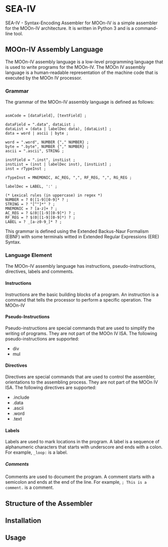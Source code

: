 # SEA-IV

SEA-IV - Syntax-Encoding Assembler for MOOn-IV is a simple assembler for the MOOn-IV architecture. It is written in Python 3 and is a command-line tool.

## MOOn-IV Assembly Language

The MOOn-IV assembly language is a low-level programming language that is used to write programs for the MOOn-IV. The MOOn IV assembly language is a human-readable representation of the machine code that is executed by the MOOn IV processor.

### Grammar

The grammar of the MOOn-IV assembly language is defined as follows:

```EBNF

asmCode = [dataField], [textField] ;

dataField = ".data", dataList ;
dataList = (data | labelDec data), [dataList] ;
data = word | ascii | byte ;

word = ".word", NUMBER {"," NUMBER} ;
byte = ".byte", NUMBER {"," NUMBER} ;
ascii = ".ascii", STRING ;

instField = ".inst", instList ;
instList = (inst | labelDec inst), [instList] ;
inst = rTypeInst ;

rTypeInst = MNEMONIC, AC_REG, ",", RF_REG, ",", RG_REG ;

labelDec = LABEL, ':' ;

(* Lexical rules (in uppercase) in regex *)
NUMBER = ? 0|[1-9][0-9]* ? ;
STRING = ? "[^"]*" ? ;
MNEMONIC = ? [a-z]+ ? ;
AC_REG = ? &(0|[1-9][0-9]*) ? ;
RF_REG = ? $(0|[1-9][0-9]*) ? ;
LABEL = ? _[a-z0-9_]* ? ;

```

This grammar is defined using the Extended Backus-Naur Formalism (EBNF) with some terminals witted in Extended Regular Expressions (ERE) Syntax.

### Language Element

The MOOn-IV assembly language has instructions, pseudo-instructions, directives, labels and comments.

#### Instructions

Instructions are the basic building blocks of a program. An instruction is a command that tells the processor to perform a specific operation. The MOOn-IV

#### Pseudo-Instructions

Pseudo-instructions are special commands that are used to simplify the writing of programs. They are not part of the MOOn IV ISA. The following pseudo-instructions are supported:

- div
- mul

#### Directives

Directives are special commands that are used to control the assembler, orientations to the assembling process. They are not part of the MOOn IV ISA. The following directives are supported:

- .include
- .data
- .ascii
- .word
- .text

#### Labels

Labels are used to mark locations in the program. A label is a sequence of alphanumeric characters that starts with underscore and ends with a colon. For example, `_loop:` is a label.

##### Comments

Comments are used to document the program. A comment starts with a semicolon and ends at the end of the line. For example, `; This is a comment.` is a comment.

<!-- todo: complete -->
## Structure of the Assembler

## Installation

## Usage
